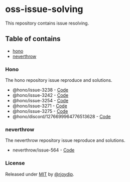 # oss-issue-solving

This repository contains issue resolving.

## Table of contains

- [hono](#hono)
- [neverthrow](#neverthrow)

### Hono

The hono repository issue reproduce and solutions.

- @hono/issue-3238 - [Code](./hono/3238/)
- @hono/issue-3242 - [Code](./hono/3242/)
- @hono/issue-3254 - [Code](./hono/3254/)
- @hono/issue-3271 - [Code](./hono/3271/)
- @hono/issue-3275 - [Code](./hono/3275/)
- @hono/discord/1276699964776513628 - [Code](./hono/discord/1276699964776513628/)

### neverthrow

The neverthrow repository issue reproduce and solutions.

- neverthrow/issue-564 - [Code](./neverthrow/564/)

### License

Released under [MIT](./LICENSE) by [@rjoydip](https://github.com/rjoydip).
